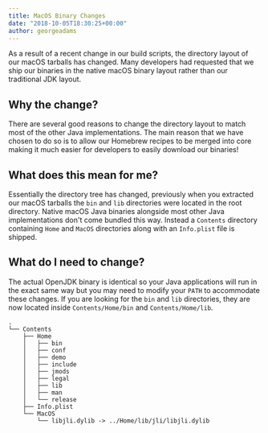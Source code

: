 ```yaml
---
title: MacOS Binary Changes
date: "2018-10-05T18:30:25+00:00"
author: georgeadams
---
```


As a result of a recent change in our build scripts, the directory layout of our macOS tarballs has changed. Many developers had requested that we ship our binaries in the native macOS binary layout rather than our traditional JDK layout.

<!-- excerpt-end -->

## Why the change?

There are several good reasons to change the directory layout to match most of the other Java implementations. The main reason that we have chosen to do so is to allow our Homebrew recipes to be merged into core making it much easier for developers to easily download our binaries!

## What does this mean for me?

Essentially the directory tree has changed, previously when you extracted our macOS tarballs the `bin` and `lib` directories were located in the root directory. Native macOS Java binaries alongside most other Java implementations don't come bundled this way. Instead a `Contents` directory containing `Home` and `MacOS` directories along with an `Info.plist` file is shipped.

## What do I need to change?

The actual OpenJDK binary is identical so your Java applications will run in the exact same way but you may need to modify your `PATH` to accommodate these changes. If you are looking for the `bin` and `lib` directories, they are now located inside `Contents/Home/bin` and `Contents/Home/lib`.

```    
.
└── Contents
    ├── Home
    │   ├── bin
    │   ├── conf
    │   ├── demo
    │   ├── include
    │   ├── jmods
    │   ├── legal
    │   ├── lib
    │   ├── man
    │   └── release
    ├── Info.plist
    └── MacOS
        └── libjli.dylib -> ../Home/lib/jli/libjli.dylib
```
